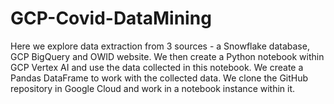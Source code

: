 # GCP-Covid-DataMining

Here we explore data extraction from 3 sources - a Snowflake database, GCP BigQuery and OWID website.
We then create a Python notebook within GCP Vertex AI and use the data collected in this notebook. We create a Pandas DataFrame to work with the collected data.
We clone the GitHub repository in Google Cloud and work in a notebook instance within it.
